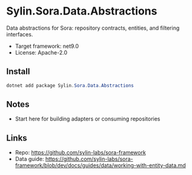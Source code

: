 # Sylin.Sora.Data.Abstractions

Data abstractions for Sora: repository contracts, entities, and filtering interfaces.

- Target framework: net9.0
- License: Apache-2.0

## Install

```powershell
dotnet add package Sylin.Sora.Data.Abstractions
```

## Notes
- Start here for building adapters or consuming repositories

## Links
- Repo: https://github.com/sylin-labs/sora-framework
- Data guide: https://github.com/sylin-labs/sora-framework/blob/dev/docs/guides/data/working-with-entity-data.md

